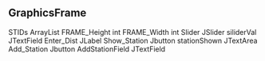 GraphicsFrame
--------------------------------------------------------------------
STIDs ArrayList<String>
FRAME_Height int
FRAME_Width int
Slider JSlider
siliderVal JTextField
Enter_Dist JLabel
Show_Station Jbutton 
stationShown JTextArea 
 Add_Station Jbutton 
 AddStationField JTextField
